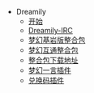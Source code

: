 <!-- _sidebar.md -->
* Dreamily
  * [开始](README.md) <!--注意这里是相对路径-->
  * [Dreamily-IRC](_source/Dreamily-IRC/README.md)
  * [梦幻基岩版整合包](_source/BDS/README.md)
  * [梦幻互通整合包](_source/HT/README.md)
  * [整合包下载地址](_source/Download/README.md)
  * [梦幻一言插件](_source/hitokoto/README.md)
  * [兑换码插件](_source/keycode/README.md)
 
